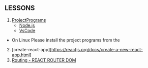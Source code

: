 ## LESSONS 
1. [ProjectPrograms]()
   - [Node.js](https://nodejs.org/en/)
   - [VsCode](https://code.visualstudio.com/)
- On Linux Please install the project programs from the 

2. [create-react-app][https://reactjs.org/docs/create-a-new-react-app.html]
3. [Routing - REACT ROUTER DOM](https://reactrouter.com/en/v6.3.0/getting-started/overview)